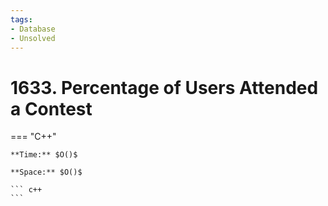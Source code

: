 ```yaml
---
tags:
- Database
- Unsolved
---
```



# 1633. Percentage of Users Attended a Contest

=== "C++"

    **Time:** $O()$

    **Space:** $O()$

    ``` c++
    ```